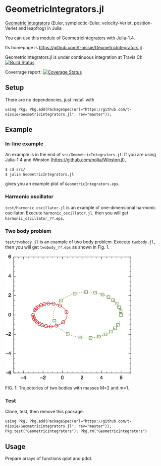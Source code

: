 GeometricIntegrators.jl
=======================
[Geometric integrators](https://en.wikipedia.org/wiki/Geometric_integrator)
(Euler, symplectic-Euler, velocity-Verlet, position-Verlet and leapfrog) in Julia

You can use this module of GeometricIntegrators with Julia-1.4.

Its homepage is https://github.com/t-nissie/GeometricIntegrators.jl .

GeometricIntegrators.jl is under continuous integration at Travis CI:
[![Build Status](https://travis-ci.org/t-nissie/GeometricIntegrators.jl.svg?branch=master)](https://travis-ci.org/t-nissie/GeometricIntegrators.jl)

Coverrage report:
[![Coverage Status](https://coveralls.io/repos/github/t-nissie/GeometricIntegrators.jl/badge.svg?branch=master)](https://coveralls.io/github/t-nissie/GeometricIntegrators.jl?branch=master)

## Setup
There are no dependencies, just install with

    using Pkg; Pkg.add(PackageSpec(url="https://github.com/t-nissie/GeometricIntegrators.jl", rev="master"));

## Example
### In-line example
An example is in the end of `src/GeometricIntegrators.jl`.
If you are using Julia-1.4 and
Winston (https://github.com/nolta/Winston.jl),

    $ cd src/
    $ julia GeometricIntegrators.jl

gives you an example plot of `GeometricIntegrators.eps`.

### Harmonic oscillator
`test/harmonic_oscillator.jl` is an example of one-dimensional harmonic oscillator.
Execute `harmonic_oscillator.jl`, then you will get `harmonic_oscillator_??.eps`.

### Two body problem
`test/twobody.jl` is an example of two body problem.
Execute `twobody.jl`, then you will get `twobody_??.eps` as shown in Fig. 1.

![twobody](https://raw.githubusercontent.com/t-nissie/GeometricIntegrators.jl/master/docs/twobody.jpg "two body problem")

FIG. 1. Trajectories of two bodies with masses M=2 and m=1.

### Test
Clone, test, then remove this package:

    using Pkg; Pkg.add(PackageSpec(url="https://github.com/t-nissie/GeometricIntegrators.jl", rev="master")); Pkg.test("GeometricIntegrators"); Pkg.rm("GeometricIntegrators")

## Usage
Prepare arrays of functions qdot and pdot.
